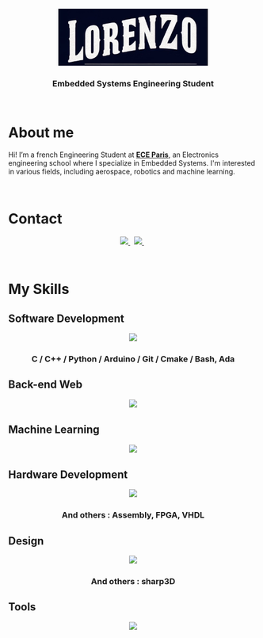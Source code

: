 <p align="center">
	<a href="https://github.com/MrZouu"><img src="https://github.com/MrZouu/MrZouu/blob/main/Images/lorenzo_main.jpg" width="60%"></a>
</p>
<h3 align="center">Embedded Systems Engineering Student </h3>
								
<br>	

# About me

Hi! I’m a french Engineering Student at **[ECE Paris](https://www.ece.fr/)**, an Electronics engineering school where I specialize in Embedded Systems. 
I'm interested in various fields, including aerospace, robotics and machine learning.

<br>	

# Contact

<p align="center">
	<a href="https://www.linkedin.com/in/lorenzo-m-365a38225/">
		<img src="https://img.shields.io/badge/-LINKEDIN-0077B5?style=for-the-badge&logo=linkedin&logoColor=white">
	</a>
	<span>&nbsp;</span>
	<a href="mailto:lorenzomarrocchi02@gmail.com">
		<img src="https://img.shields.io/badge/-GMAIL-D14836?style=for-the-badge&logo=gmail&logoColor=white">
	</a>
	<span>&nbsp;</span>
</p>

<br>

# My Skills
## Software Development
<p align="center">
  <a href="https://skillicons.dev">
    <img src="https://skillicons.dev/icons?i=c,cpp,py,arduino,git,cmake,linux,bash" />
  </a>
</p>

<h3 align="center">C / C++ / Python / Arduino / Git / Cmake / Bash, Ada</h3>

## Back-end Web
<p align="center">
  <a href="https://skillicons.dev">
    <img src="https://skillicons.dev/icons?i=py,nodejs,mysql, git" />
  </a>
</p>

## Machine Learning
<p align="center">
  <a href="https://skillicons.dev">
    <img src="https://skillicons.dev/icons?i=py,pytorch,tensorflow, git" />
  </a>
</p>

## Hardware Development
<p align="center">
  <a href="https://skillicons.dev">
    <img src="https://skillicons.dev/icons?i=raspberrypi" />
  </a>
</p>

<h3 align="center">And others : Assembly, FPGA, VHDL</h3>

## Design
<p align="center">
  <a href="https://skillicons.dev">
    <img src="https://skillicons.dev/icons?i=ae,ai,ps,blender" />
  </a>
</p>

<h3 align="center">And others : sharp3D</h3>

## Tools
<p align="center">
  <a href="https://skillicons.dev">
    <img src="https://skillicons.dev/icons?i=vscode,notion,github,anaconda,clion" />
  </a>
</p>


<!--
**MrZouu/MrZouu** is a ✨ _special_ ✨ repository because its `README.md` (this file) appears on your GitHub profile.

Here are some ideas to get you started:

- 🔭 I’m currently working on ...
- 🌱 I’m currently learning ...
- 👯 I’m looking to collaborate on ...
- 🤔 I’m looking for help with ...
- 💬 Ask me about ...
- 📫 How to reach me: ...
- 😄 Pronouns: ...
- ⚡ Fun fact: ...
-->
